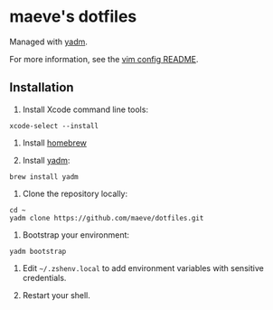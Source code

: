 # maeve's dotfiles

Managed with [yadm](https://thelocehiliosan.github.io/yadm/).

For more information, see the [vim config README](.config/nvim/README.md).

## Installation

1. Install Xcode command line tools:

```console
xcode-select --install
```

1. Install [homebrew](https://brew.sh/)

1. Install [yadm](https://yadm.io/):

```console
brew install yadm
```

1. Clone the repository locally:

```console
cd ~
yadm clone https://github.com/maeve/dotfiles.git
```

1. Bootstrap your environment:

```console
yadm bootstrap
```

1. Edit `~/.zshenv.local` to add environment variables with sensitive credentials.

1. Restart your shell.
